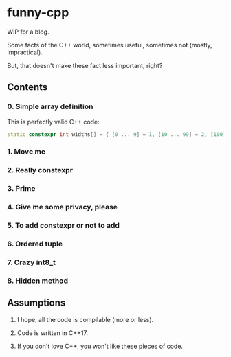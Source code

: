 # funny-cpp

WIP for a blog.

Some facts of the C++ world, sometimes useful, sometimes not (mostly, impractical).

But, that doesn't make these fact less important, right?

## Contents

### 0. Simple array definition

This is perfectly valid C++ code:

  ```c++
  static constexpr int widths[] = { [0 ... 9] = 1, [10 ... 99] = 2, [100] = 3 };
  ```

### 1. Move me

### 2. Really constexpr

### 3. Prime

### 4. Give me some privacy, please

### 5. To add constexpr or not to add

### 6. Ordered tuple

### 7. Crazy int8_t

### 8. Hidden method

## Assumptions

1. I hope, all the code is compilable (more or less).

2. Code is written in C++17.

3. If you don't love C++, you won't like these pieces of code.
